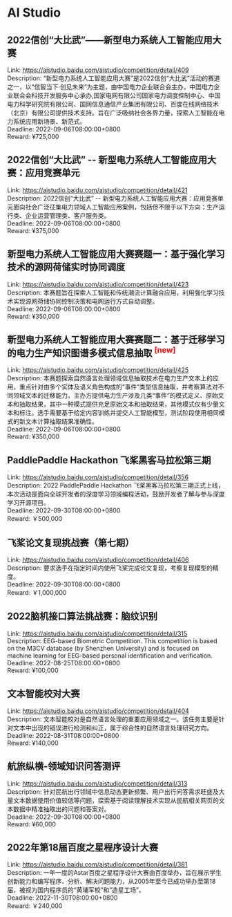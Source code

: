 # AI Studio



## 2022信创“大比武”——新型电力系统人工智能应用大赛

Link: https://aistudio.baidu.com/aistudio/competition/detail/409  
Description: “新型电力系统人工智能应用大赛”是2022信创“大比武”活动的赛道之一，以“信智当下·创见未来”为主题，由中国电力企业联合会主办，中国电力企业联合会科技开发服务中心承办,国家电网有限公司国家电力调度控制中心、中国电力科学研究院有限公司、国网信息通信产业集团有限公司、百度在线网络技术（北京）有限公司提供技术支持。旨在广泛吸纳社会各界力量，探索人工智能在电力系统应用新场景、新范式。  
Deadline: 2022-09-06T08:00:00+0800  
Reward: ¥725,000  


## 2022信创“大比武” -- 新型电力系统人工智能应用大赛：应用竞赛单元

Link: https://aistudio.baidu.com/aistudio/competition/detail/421  
Description: 2022信创“大比武” -- 新型电力系统人工智能应用大赛：应用竞赛单元面向社会广泛征集电力领域人工智能应用案例，包括但不限于以下方向：生产运行类、企业运营管理类、客户服务类。  
Deadline: 2022-09-06T08:00:00+0800  
Reward: ¥375,000  


## 新型电力系统人工智能应用大赛赛题一：基于强化学习技术的源网荷储实时协同调度

Link: https://aistudio.baidu.com/aistudio/competition/detail/423  
Description: 本赛题旨在探索人工智能和传统潮流计算融合应用，利用强化学习技术实现源网荷储协同控制决策和电网运行方式自动调整。  
Deadline: 2022-09-06T08:00:00+0800  
Reward: ¥350,000  


## 新型电力系统人工智能应用大赛赛题二：基于迁移学习的电力生产知识图谱多模式信息抽取 <sup style="color:red">[new]<sup>  

Link: https://aistudio.baidu.com/aistudio/competition/detail/425  
Description: 本赛题探索自然语言处理领域信息抽取技术在电力生产文本上的应用，重点针对由多个实体及语义角色构成的“事件”类型信息抽取，并考察算法对不同领域文本的迁移能力。主办方提供电力生产涉及几类“事件”的模式定义、原始文本和抽取结果，其中一种模式提供充足原始文本和抽取结果，其他模式仅有少量文本和标注。选手需要基于给定内容训练并提交人工智能模型，测试阶段使用相同模式的新文本计算抽取结果准确性。  
Deadline: 2022-09-06T08:00:00+0800  
Reward: ¥350,000  


## PaddlePaddle Hackathon 飞桨黑客马拉松第三期

Link: https://aistudio.baidu.com/aistudio/competition/detail/356  
Description: 2022 PaddlePaddle Hackathon 飞桨黑客马拉松第三期正式上线，本次活动是面向全球开发者的深度学习领域编程活动，鼓励开发者了解与参与深度学习开源项目。  
Deadline: 2022-09-30T08:00:00+0800  
Reward: ￥500,000  


## 飞桨论文复现挑战赛（第七期）

Link: https://aistudio.baidu.com/aistudio/competition/detail/406  
Description: 要求选手在指定时间内使用飞桨完成论文复现，考察复现模型的精度。  
Deadline: 2022-09-30T08:00:00+0800  
Reward: ￥1,000,000  


## 2022脑机接口算法挑战赛：脑纹识别

Link: https://aistudio.baidu.com/aistudio/competition/detail/315  
Description: EEG-based Biometric Competition. This competition is based on the M3CV database (by Shenzhen University) and is focused on machine learning for EEG-based personal identification and verification.  
Deadline: 2022-08-25T08:00:00+0800  
Reward: ¥100,000  


## 文本智能校对大赛

Link: https://aistudio.baidu.com/aistudio/competition/detail/404  
Description: 文本智能校对是自然语言处理的重要应用领域之一。该任务主要是针对文本中出现的错误进行检测和纠正，属于综合性的自然语言处理研究方向。  
Deadline: 2022-08-31T08:00:00+0800  
Reward: ¥140,000  


## 航旅纵横-领域知识问答测评

Link: https://aistudio.baidu.com/aistudio/competition/detail/313  
Description: 针对民航出行领域中信息动态更新频繁、用户出行问答需求旺盛及大量文本数据使用价值较低等问题，探索基于阅读理解技术实现从民航相关网页的文本数据中精准抽取出的问题和答案对。  
Deadline: 2022-09-30T08:00:00+0800  
Reward: ¥60,000  


## 2022年第18届百度之星程序设计大赛

Link: https://aistudio.baidu.com/aistudio/competition/detail/381  
Description: 一年一度的Astar百度之星程序设计大赛由百度举办，旨在展示学生创新能力和编写程序、分析、解决问题能力，从2005年至今已成功举办至第18届，被视为国内程序员的“黄埔军校”和“造星工场”。  
Deadline: 2022-11-30T08:00:00+0800  
Reward: ￥240,000  

